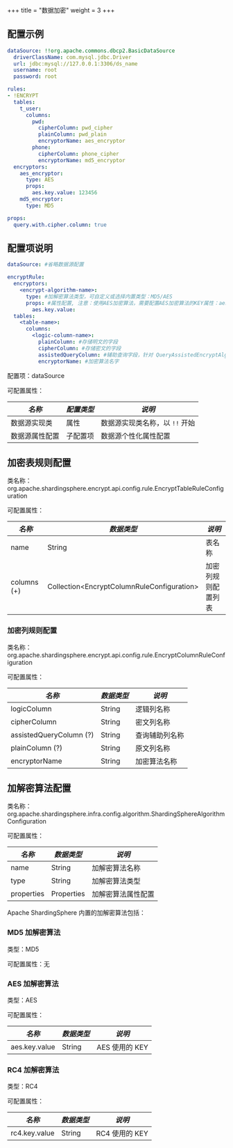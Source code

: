 +++
title = "数据加密"
weight = 3
+++

## 配置示例

```yaml
dataSource: !!org.apache.commons.dbcp2.BasicDataSource
  driverClassName: com.mysql.jdbc.Driver
  url: jdbc:mysql://127.0.0.1:3306/ds_name
  username: root
  password: root

rules:
- !ENCRYPT
  tables:
    t_user:
      columns:
        pwd:
          cipherColumn: pwd_cipher
          plainColumn: pwd_plain
          encryptorName: aes_encryptor
        phone:
          cipherColumn: phone_cipher
          encryptorName: md5_encryptor
  encryptors:
    aes_encryptor:
      type: AES
      props:
        aes.key.value: 123456
    md5_encryptor:
      type: MD5

props:
  query.with.cipher.column: true
```

## 配置项说明

```yaml
dataSource: #省略数据源配置

encryptRule:
  encryptors:
    <encrypt-algorithm-name>:
      type: #加解密算法类型，可自定义或选择内置类型：MD5/AES 
      props: #属性配置, 注意：使用AES加密算法，需要配置AES加密算法的KEY属性：aes.key.value
        aes.key.value: 
  tables:
    <table-name>:
      columns:
        <logic-column-name>:
          plainColumn: #存储明文的字段
          cipherColumn: #存储密文的字段
          assistedQueryColumn: #辅助查询字段，针对 QueryAssistedEncryptAlgorithm 类型的加解密算法进行辅助查询
          encryptorName: #加密算法名字
```

配置项：dataSource

可配置属性：

| *名称*        | *配置类型* | *说明*                      |
| ------------ | ---------- | -------------------------- |
| 数据源实现类   | 属性       | 数据源实现类名称，以 `!!` 开始 |
| 数据源属性配置 | 子配置项    | 数据源个性化属性配置          |

## 加密表规则配置

类名称：org.apache.shardingsphere.encrypt.api.config.rule.EncryptTableRuleConfiguration

可配置属性：

| *名称*      | *数据类型*                                    | *说明*           |
| ----------- | -------------------------------------------- | --------------- |
| name        | String                                       | 表名称           |
| columns (+) | Collection\<EncryptColumnRuleConfiguration\> | 加密列规则配置列表 |

### 加密列规则配置

类名称：org.apache.shardingsphere.encrypt.api.config.rule.EncryptColumnRuleConfiguration

可配置属性：

| *名称*                  | *数据类型* | *说明*        |
| ----------------------- | -------- | ------------- |
| logicColumn             | String   | 逻辑列名称     |
| cipherColumn            | String   | 密文列名称     |
| assistedQueryColumn (?) | String   | 查询辅助列名称 |
| plainColumn (?)         | String   | 原文列名称     |
| encryptorName           | String   | 加密算法名称   |

## 加解密算法配置

类名称：org.apache.shardingsphere.infra.config.algorithm.ShardingSphereAlgorithmConfiguration

可配置属性：

| *名称*      |*数据类型*   | *说明*           |
| ---------- | ---------- | ---------------- |
| name       | String     | 加解密算法名称     |
| type       | String     | 加解密算法类型     |
| properties | Properties | 加解密算法属性配置 |

Apache ShardingSphere 内置的加解密算法包括：

### MD5 加解密算法

类型：MD5

可配置属性：无

### AES 加解密算法

类型：AES

可配置属性：

| *名称*         | *数据类型* | *说明*        |
| ------------- | --------- | ------------- |
| aes.key.value | String    | AES 使用的 KEY |

### RC4 加解密算法

类型：RC4

可配置属性：

| *名称*         | *数据类型* | *说明*        |
| ------------- | --------- | ------------- |
| rc4.key.value | String    | RC4 使用的 KEY |
